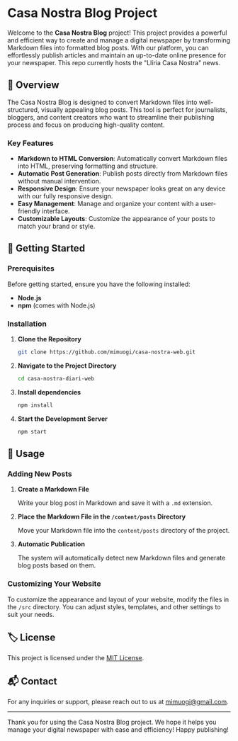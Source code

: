# Casa Nostra Blog Project

Welcome to the **Casa Nostra Blog** project! This project provides a powerful and efficient way to create and manage a digital newspaper by transforming Markdown files into formatted blog posts. With our platform, you can effortlessly publish articles and maintain an up-to-date online presence for your newspaper. This repo currently hosts the "Llíria Casa Nostra" news.

## 📖 Overview

The Casa Nostra Blog is designed to convert Markdown files into well-structured, visually appealing blog posts. This tool is perfect for journalists, bloggers, and content creators who want to streamline their publishing process and focus on producing high-quality content.

### Key Features

- **Markdown to HTML Conversion**: Automatically convert Markdown files into HTML, preserving formatting and structure.
- **Automatic Post Generation**: Publish posts directly from Markdown files without manual intervention.
- **Responsive Design**: Ensure your newspaper looks great on any device with our fully responsive design.
- **Easy Management**: Manage and organize your content with a user-friendly interface.
- **Customizable Layouts**: Customize the appearance of your posts to match your brand or style.

## 🚀 Getting Started

### Prerequisites

Before getting started, ensure you have the following installed:

- **Node.js** 
- **npm** (comes with Node.js)

### Installation

1. **Clone the Repository**

   ```bash
   git clone https://github.com/mimuogi/casa-nostra-web.git
   ```

2. **Navigate to the Project Directory**

   ```bash
   cd casa-nostra-diari-web
   ```

3. **Install dependencies**

   ```bash
   npm install
   ```

4. **Start the Development Server**

   ```bash
   npm start
   ```

## 📝 Usage

### Adding New Posts

1. **Create a Markdown File**

   Write your blog post in Markdown and save it with a `.md` extension.

2. **Place the Markdown File in the `/content/posts` Directory**

   Move your Markdown file into the `content/posts` directory of the project.

3. **Automatic Publication**

   The system will automatically detect new Markdown files and generate blog posts based on them.

### Customizing Your Website

To customize the appearance and layout of your website, modify the files in the `/src` directory. You can adjust styles, templates, and other settings to suit your needs.

## 🏷️ License

This project is licensed under the [MIT License](LICENSE).

## 📬 Contact

For any inquiries or support, please reach out to us at [mimuogi@gmail.com](mailto:mimuogi@gmail.com).

---

Thank you for using the Casa Nostra Blog project. We hope it helps you manage your digital newspaper with ease and efficiency! Happy publishing!

